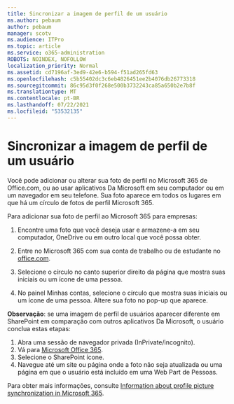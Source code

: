 ```yaml
---
title: Sincronizar a imagem de perfil de um usuário
ms.author: pebaum
author: pebaum
manager: scotv
ms.audience: ITPro
ms.topic: article
ms.service: o365-administration
ROBOTS: NOINDEX, NOFOLLOW
localization_priority: Normal
ms.assetid: cd7196af-3ed9-42e6-b594-f51ad265fd63
ms.openlocfilehash: c5b55402dc3c6eb4826451ee2b4076db26773318
ms.sourcegitcommit: 86c95d3f0f268e500b3732243ca85a650b2e7b8f
ms.translationtype: MT
ms.contentlocale: pt-BR
ms.lasthandoff: 07/22/2021
ms.locfileid: "53532135"
---
```

# <a name="sync-a-users-profile-picture"></a>Sincronizar a imagem de perfil de um usuário

Você pode adicionar ou alterar sua foto de perfil no Microsoft 365 de Office.com, ou ao usar aplicativos Da Microsoft em seu computador ou em um navegador em seu telefone. Sua foto aparece em todos os lugares em que há um círculo de fotos de perfil Microsoft 365.

Para adicionar sua foto de perfil ao Microsoft 365 para empresas:

1. Encontre uma foto que você deseja usar e armazene-a em seu computador, OneDrive ou em outro local que você possa obter.

2. Entre no Microsoft 365 com sua conta de trabalho ou de estudante no [office.com](https://www.office.com).

3. Selecione o círculo no canto superior direito da página que mostra suas iniciais ou um ícone de uma pessoa.

4. No painel Minhas contas, selecione o círculo que mostra suas iniciais ou um ícone de uma pessoa. Altere sua foto no pop-up que aparece.

**Observação**: se uma imagem de perfil de usuários aparecer diferente em SharePoint em comparação com outros aplicativos Da Microsoft, o usuário conclua estas etapas:

1. Abra uma sessão de navegador privada (InPrivate/incognito).
1. Vá para [Microsoft Office 365](https://www.office.com).
1. Selecione o SharePoint ícone.
1. Navegue até um site ou página onde a foto não seja atualizada ou uma página em que o usuário está incluído em uma Web Part de Pessoas.

Para obter mais informações, consulte [Information about profile picture synchronization in Microsoft 365](https://support.office.com/article/information-about-profile-picture-synchronization-in-office-365-20594d76-d054-4af4-a660-401133e3d48a).

